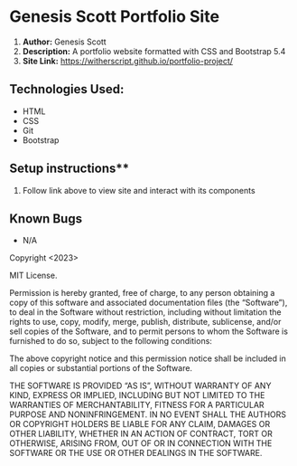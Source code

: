 
# Genesis Scott Portfolio Site

1. **Author:** Genesis Scott
2. **Description:** A portfolio website formatted with CSS and Bootstrap 5.4
3. **Site Link:** https://witherscript.github.io/portfolio-project/

## Technologies Used:
- HTML
- CSS
- Git
- Bootstrap

## Setup instructions**
1. Follow link above to view site and interact with its components


## Known Bugs
- N/A



Copyright <2023> <Genesis Scott>

MIT License.

Permission is hereby granted, free of charge, to any person obtaining a copy of this software and associated documentation files (the “Software”), to deal in the Software without restriction, including without limitation the rights to use, copy, modify, merge, publish, distribute, sublicense, and/or sell copies of the Software, and to permit persons to whom the Software is furnished to do so, subject to the following conditions:

The above copyright notice and this permission notice shall be included in all copies or substantial portions of the Software.

THE SOFTWARE IS PROVIDED “AS IS”, WITHOUT WARRANTY OF ANY KIND, EXPRESS OR IMPLIED, INCLUDING BUT NOT LIMITED TO THE WARRANTIES OF MERCHANTABILITY, FITNESS FOR A PARTICULAR PURPOSE AND NONINFRINGEMENT. IN NO EVENT SHALL THE AUTHORS OR COPYRIGHT HOLDERS BE LIABLE FOR ANY CLAIM, DAMAGES OR OTHER LIABILITY, WHETHER IN AN ACTION OF CONTRACT, TORT OR OTHERWISE, ARISING FROM, OUT OF OR IN CONNECTION WITH THE SOFTWARE OR THE USE OR OTHER DEALINGS IN THE SOFTWARE.

